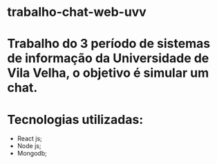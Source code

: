 # trabalho-chat-web-uvv
# Trabalho do 3 período de sistemas de informação da Universidade de Vila Velha, o objetivo é simular um chat.

# Tecnologias utilizadas:
  - React js;
  - Node js;
  - Mongodb;
